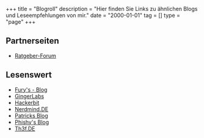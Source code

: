 +++
title       = "Blogroll"
description = "Hier finden Sie Links zu ähnlichen Blogs und Leseempfehlungen von mir."
date        = "2000-01-01"
tag         = []
type        = "page"
+++

## Partnerseiten
* [Ratgeber-Forum](https://ratgeber---forum.de)

## Lesenswert
* [Fury's - Blog](https://0fury.de)
* [GingerLabs](https://gingerlabs.de)
* [Hackerbit](http://hackerb.it)
* [Nerdmind.DE](https://nerdmind.de)
* [Patricks Blog](https://patrick246.de)
* [Phishy's Blog](http://phishy.de)
* [Th3f.DE](https://th3f.de)
